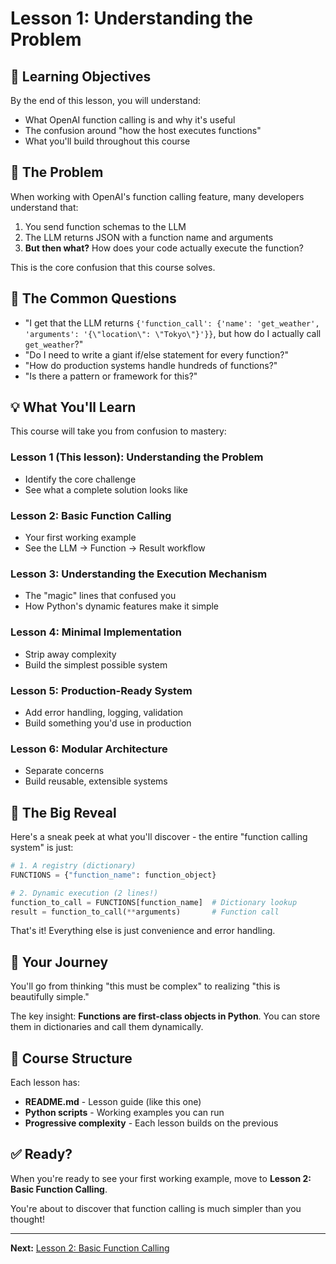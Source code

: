 # Lesson 1: Understanding the Problem

## 🎯 Learning Objectives

By the end of this lesson, you will understand:
- What OpenAI function calling is and why it's useful
- The confusion around "how the host executes functions"
- What you'll build throughout this course

## 📖 The Problem

When working with OpenAI's function calling feature, many developers understand that:
1. You send function schemas to the LLM
2. The LLM returns JSON with a function name and arguments
3. **But then what?** How does your code actually execute the function?

This is the core confusion that this course solves.

## 🤔 The Common Questions

- "I get that the LLM returns `{'function_call': {'name': 'get_weather', 'arguments': '{\"location\": \"Tokyo\"}'}}`, but how do I actually call `get_weather`?"
- "Do I need to write a giant if/else statement for every function?"
- "How do production systems handle hundreds of functions?"
- "Is there a pattern or framework for this?"

## 💡 What You'll Learn

This course will take you from confusion to mastery:

### **Lesson 1** (This lesson): Understanding the Problem
- Identify the core challenge
- See what a complete solution looks like

### **Lesson 2**: Basic Function Calling
- Your first working example
- See the LLM → Function → Result workflow

### **Lesson 3**: Understanding the Execution Mechanism
- The "magic" lines that confused you
- How Python's dynamic features make it simple

### **Lesson 4**: Minimal Implementation
- Strip away complexity
- Build the simplest possible system

### **Lesson 5**: Production-Ready System
- Add error handling, logging, validation
- Build something you'd use in production

### **Lesson 6**: Modular Architecture
- Separate concerns
- Build reusable, extensible systems

## 🚀 The Big Reveal

Here's a sneak peek at what you'll discover - the entire "function calling system" is just:

```python
# 1. A registry (dictionary)
FUNCTIONS = {"function_name": function_object}

# 2. Dynamic execution (2 lines!)
function_to_call = FUNCTIONS[function_name]  # Dictionary lookup
result = function_to_call(**arguments)       # Function call
```

That's it! Everything else is just convenience and error handling.

## 🎯 Your Journey

You'll go from thinking "this must be complex" to realizing "this is beautifully simple."

The key insight: **Functions are first-class objects in Python**. You can store them in dictionaries and call them dynamically.

## 📁 Course Structure

Each lesson has:
- **README.md** - Lesson guide (like this one)
- **Python scripts** - Working examples you can run
- **Progressive complexity** - Each lesson builds on the previous

## ✅ Ready?

When you're ready to see your first working example, move to **Lesson 2: Basic Function Calling**.

You're about to discover that function calling is much simpler than you thought!

---

**Next:** [Lesson 2: Basic Function Calling](../lesson-02-basic-function-calling/README.md) 